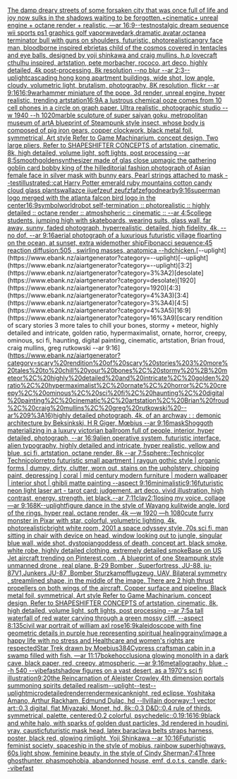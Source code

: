 [The damp dreary streets of some forsaken city that was once full of life and joy now sulks in the shadows waiting to be forgotten.+cinematic+ unreal engine + octane render + realistic, —ar 16:9](https://www.ebank.nz/aiartgenerator?category=The%20damp%20dreary%20streets%20of%20some%20forsaken%20city%20that%20was%20once%20full%20of%20life%20and%20joy%20now%20sulks%20in%20the%20shadows%20waiting%20to%20be%20forgotten.%2Bcinematic%2B%20unreal%20engine%20%2B%20octane%20render%20%2B%20realistic%2C%20%E2%80%94ar%2016%3A9)[--test](https://www.ebank.nz/aiartgenerator?category=--test)[nostalgic dream sequence wii sports ps1 graphics golf vaporwave](https://www.ebank.nz/aiartgenerator?category=nostalgic%20dream%20sequence%20wii%20sports%20ps1%20graphics%20golf%20vaporwave)[dark,dramatic,avatar,octane](https://www.ebank.nz/aiartgenerator?category=dark%2Cdramatic%2Cavatar%2Coctane)[a terminator bull with guns on shoulders, futuristic, photorealistic](https://www.ebank.nz/aiartgenerator?category=a%20terminator%20bull%20with%20guns%20on%20shoulders%2C%20futuristic%2C%20photorealistic)[angry face man, bloodborne inspired ebrietas child of the cosmos covered in tentacles and eye balls, designed by yoji shinkawa and craig mullins, h.p lovecraft cthulhu inspired, artstation, pete morbacher, rococo, art deco, highly detailed, 4k post-processing, 8k resolution --no blur --ar 2:3](https://www.ebank.nz/aiartgenerator?category=angry%20face%20man%2C%20bloodborne%20inspired%20ebrietas%20child%20of%20the%20cosmos%20covered%20in%20tentacles%20and%20eye%20balls%2C%20designed%20by%20yoji%20shinkawa%20and%20craig%20mullins%2C%20h.p%20lovecraft%20cthulhu%20inspired%2C%20artstation%2C%20pete%20morbacher%2C%20rococo%2C%20art%20deco%2C%20highly%20detailed%2C%204k%20post-processing%2C%208k%20resolution%20--no%20blur%20--ar%202%3A3)[--uplight](https://www.ebank.nz/aiartgenerator?category=--uplight)[cascading hong kong apartment buildings, wide shot, low angle, cloudy, volumetric light, brutalism, photography, 8K resolution, flickr --ar 9:16](https://www.ebank.nz/aiartgenerator?category=cascading%20hong%20kong%20apartment%20buildings%2C%20wide%20shot%2C%20low%20angle%2C%20cloudy%2C%20volumetric%20light%2C%20brutalism%2C%20photography%2C%208K%20resolution%2C%20flickr%20--ar%209%3A16)[16:9](https://www.ebank.nz/aiartgenerator?category=16%3A9)[warhammer miniature of the pope, 3d render, unreal engine, hyper realistic, trending artstation](https://www.ebank.nz/aiartgenerator?category=warhammer%20miniature%20of%20the%20pope%2C%203d%20render%2C%20unreal%20engine%2C%20hyper%20realistic%2C%20trending%20artstation)[16:9](https://www.ebank.nz/aiartgenerator?category=16%3A9)[A a lustrous chemical ooze comes from 10 cell phones in a circle on graph paper. Ultra realistic, photographic studio --w 1940 --h 1020](https://www.ebank.nz/aiartgenerator?category=A%20a%20lustrous%20chemical%20ooze%20comes%20from%2010%20cell%20phones%20in%20a%20circle%20on%20graph%20paper.%20Ultra%20realistic%2C%20photographic%20studio%20--w%201940%20--h%201020)[marble sculpture of super saiyan goku, metropolitan museum of art](https://www.ebank.nz/aiartgenerator?category=marble%20sculpture%20of%20super%20saiyan%20goku%2C%20metropolitan%20museum%20of%20art)[A blueprint of Steampunk style insect,   whose body is composed of pig iron gears, copper clockwork, black metal foil, symmetrical, Art style Refer to Game Machinarium.  concept design, Two large pliers, Refer to SHAPESHIFTER CONCEPTS  of artstation, cinematic,  8k, high detailed,  volume light,  soft lights,  post processing    --ar 8:5](https://www.ebank.nz/aiartgenerator?category=A%20blueprint%20of%20Steampunk%20style%20insect%2C%20%20%20whose%20body%20is%20composed%20of%20pig%20iron%20gears%2C%20copper%20clockwork%2C%20black%20metal%20foil%2C%20symmetrical%2C%20Art%20style%20Refer%20to%20Game%20Machinarium.%20%20concept%20design%2C%20Two%20large%20pliers%2C%20Refer%20to%20SHAPESHIFTER%20CONCEPTS%20%20of%20artstation%2C%20cinematic%2C%20%208k%2C%20high%20detailed%2C%20%20volume%20light%2C%20%20soft%20lights%2C%20%20post%20processing%20%20%20%20--ar%208%3A5)[smooth](https://www.ebank.nz/aiartgenerator?category=smooth)[golden](https://www.ebank.nz/aiartgenerator?category=golden)[synthesizer made of glas close up](https://www.ebank.nz/aiartgenerator?category=synthesizer%20made%20of%20glas%20close%20up)[magic the gathering goblin card bobby king of the hill](https://www.ebank.nz/aiartgenerator?category=magic%20the%20gathering%20goblin%20card%20bobby%20king%20of%20the%20hill)[editorial fashion photograph of Asian female face in silver mask with bunny ears, Pearl strings attached to mask --test](https://www.ebank.nz/aiartgenerator?category=editorial%20fashion%20photograph%20of%20Asian%20female%20face%20in%20silver%20mask%20with%20bunny%20ears%2C%20Pearl%20strings%20attached%20to%20mask%20--test)[illustrated::](https://www.ebank.nz/aiartgenerator?category=illustrated%3A%3A)[cat Harry Potter emerald ruby mountains cotton candy cloud glass plants](https://www.ebank.nz/aiartgenerator?category=cat%20Harry%20Potter%20emerald%20ruby%20mountains%20cotton%20candy%20cloud%20glass%20plants)[wall](https://www.ebank.nz/aiartgenerator?category=wall)[azçe iiuefzeuf zeufzfafzef](https://www.ebank.nz/aiartgenerator?category=az%C3%A7e%20iiuefzeuf%20zeufzfafzef)[god](https://www.ebank.nz/aiartgenerator?category=god)[nearby](https://www.ebank.nz/aiartgenerator?category=nearby)[9:16](https://www.ebank.nz/aiartgenerator?category=9%3A16)[superman logo merged with the atlanta falcon bird logo in the center](https://www.ebank.nz/aiartgenerator?category=superman%20logo%20merged%20with%20the%20atlanta%20falcon%20bird%20logo%20in%20the%20center)[16:9](https://www.ebank.nz/aiartgenerator?category=16%3A9)[symbol](https://www.ebank.nz/aiartgenerator?category=symbol)[world](https://www.ebank.nz/aiartgenerator?category=world)[robot self-termination :: photorealistic :: highly detailed :: octane render :: atmoshpheric :: cinematic :: --ar 4:5](https://www.ebank.nz/aiartgenerator?category=robot%20self-termination%20%3A%3A%20photorealistic%20%3A%3A%20highly%20detailed%20%3A%3A%20octane%20render%20%3A%3A%20atmoshpheric%20%3A%3A%20cinematic%20%3A%3A%20--ar%204%3A5)[college students, jumping high with skateboards, wearing suits, glass wall, far away, sunny, faded photograph, hyperrealistic, detailed, high fidelity, 4k, --no dof, --ar 9:16](https://www.ebank.nz/aiartgenerator?category=college%20students%2C%20jumping%20high%20with%20skateboards%2C%20wearing%20suits%2C%20glass%20wall%2C%20far%20away%2C%20sunny%2C%20faded%20photograph%2C%20hyperrealistic%2C%20detailed%2C%20high%20fidelity%2C%204k%2C%20--no%20dof%2C%20--ar%209%3A16)[aerial photograph of a luxurious futuristic village floarting on the ocean, at sunset, extra wide](https://www.ebank.nz/aiartgenerator?category=aerial%20photograph%20of%20a%20luxurious%20futuristic%20village%20floarting%20on%20the%20ocean%2C%20at%20sunset%2C%20extra%20wide)[mother ship](https://www.ebank.nz/aiartgenerator?category=mother%20ship)[Fibonacci sequence:45  reaction diffusion:505 , swirling masses, anatomica  --hd](https://www.ebank.nz/aiartgenerator?category=Fibonacci%20sequence%3A45%20%20reaction%20diffusion%3A505%20%2C%20swirling%20masses%2C%20anatomica%20%20--hd)[chicken.](https://www.ebank.nz/aiartgenerator?category=chicken.)[--uplight](https://www.ebank.nz/aiartgenerator?category=--uplight)[--uplight](https://www.ebank.nz/aiartgenerator?category=--uplight)[3:2](https://www.ebank.nz/aiartgenerator?category=3%3A2)[desolate](https://www.ebank.nz/aiartgenerator?category=desolate)[1920](https://www.ebank.nz/aiartgenerator?category=1920)[4:3](https://www.ebank.nz/aiartgenerator?category=4%3A3)[3:4](https://www.ebank.nz/aiartgenerator?category=3%3A4)[4:5](https://www.ebank.nz/aiartgenerator?category=4%3A5)[16:9](https://www.ebank.nz/aiartgenerator?category=16%3A9)[scary rendition of scary stories 3 more tales to chill your bones, stormy + meteor, highly detailed and intricate, golden ratio, hypermaximalist, ornate, horror, creepy, ominous, sci fi, haunting, digital painting, cinematic, artstation, Brian froud, craig mullins, greg rutkowski --ar 9:16](https://www.ebank.nz/aiartgenerator?category=scary%20rendition%20of%20scary%20stories%203%20more%20tales%20to%20chill%20your%20bones%2C%20stormy%20%2B%20meteor%2C%20highly%20detailed%20and%20intricate%2C%20golden%20ratio%2C%20hypermaximalist%2C%20ornate%2C%20horror%2C%20creepy%2C%20ominous%2C%20sci%20fi%2C%20haunting%2C%20digital%20painting%2C%20cinematic%2C%20artstation%2C%20Brian%20froud%2C%20craig%20mullins%2C%20greg%20rutkowski%20--ar%209%3A16)[highly detailed photograph, 4k, of an archway : : demonic architecture by Beksinkski, H R Giger, Mœbius --ar 9:16](https://www.ebank.nz/aiartgenerator?category=highly%20detailed%20photograph%2C%204k%2C%20of%20an%20archway%20%3A%20%3A%20demonic%20architecture%20by%20Beksinkski%2C%20H%20R%20Giger%2C%20M%C5%93bius%20--ar%209%3A16)[mask](https://www.ebank.nz/aiartgenerator?category=mask)[Shoggoth materializing in a luxury victorian ballroom full of people, interior, hyper detailed, photograph, --ar 16:9](https://www.ebank.nz/aiartgenerator?category=Shoggoth%20materializing%20in%20a%20luxury%20victorian%20ballroom%20full%20of%20people%2C%20interior%2C%20hyper%20detailed%2C%20photograph%2C%20--ar%2016%3A9)[alien operative system, futuristic interface, alien typography, highly detailed and intricate, hyper realistic, yellow and blue, sci fi, artstation, octane render, 8k --ar 7:5](https://www.ebank.nz/aiartgenerator?category=alien%20operative%20system%2C%20futuristic%20interface%2C%20alien%20typography%2C%20highly%20detailed%20and%20intricate%2C%20hyper%20realistic%2C%20yellow%20and%20blue%2C%20sci%20fi%2C%20artstation%2C%20octane%20render%2C%208k%20--ar%207%3A5)[sphere::Technicolor Technicolor](https://www.ebank.nz/aiartgenerator?category=sphere%3A%3ATechnicolor%20Technicolor)[retro futuristic small apartment | raygun gothic style | organic forms | dumpy, dirty, clutter, worn out, stains on the upholstery, chipping paint, depressing | coral | mid century modern furniture | modern wallpaper | interior shot | ghibli matte painting --aspect 9:16](https://www.ebank.nz/aiartgenerator?category=retro%20futuristic%20small%20apartment%20%7C%20raygun%20gothic%20style%20%7C%20organic%20forms%20%7C%20dumpy%2C%20dirty%2C%20clutter%2C%20worn%20out%2C%20stains%20on%20the%20upholstery%2C%20chipping%20paint%2C%20depressing%20%7C%20coral%20%7C%20mid%20century%20modern%20furniture%20%7C%20modern%20wallpaper%20%7C%20interior%20shot%20%7C%20ghibli%20matte%20painting%20--aspect%209%3A16)[minimalistic](https://www.ebank.nz/aiartgenerator?category=minimalistic)[9:16](https://www.ebank.nz/aiartgenerator?category=9%3A16)[futuristic neon light laser art - tarot card: judgement. art deco. vivid illustration, high contrast, energy. strength. jet black.--ar 7:11](https://www.ebank.nz/aiartgenerator?category=futuristic%20neon%20light%20laser%20art%20-%20tarot%20card%3A%20judgement.%20art%20deco.%20vivid%20illustration%2C%20high%20contrast%2C%20energy.%20strength.%20jet%20black.--ar%207%3A11)[clay](https://www.ebank.nz/aiartgenerator?category=clay)[2:1](https://www.ebank.nz/aiartgenerator?category=2%3A1)[losing my voice, collage —ar 9:16](https://www.ebank.nz/aiartgenerator?category=losing%20my%20voice%2C%20collage%20%E2%80%94ar%209%3A16)[8K](https://www.ebank.nz/aiartgenerator?category=8K)[--uplight](https://www.ebank.nz/aiartgenerator?category=--uplight)[figure dance in the style of Wayang kulit](https://www.ebank.nz/aiartgenerator?category=figure%20dance%20in%20the%20style%20of%20Wayang%20kulit)[wide angle. lord of the rings. hyper real. octane render. 4k —w 1920 —h 1080](https://www.ebank.nz/aiartgenerator?category=wide%20angle.%20lord%20of%20the%20rings.%20hyper%20real.%20octane%20render.%204k%20%E2%80%94w%201920%20%E2%80%94h%201080)[cute furry monster in Pixar with star, colorful, volumetric lighting, 4k, photorealistic](https://www.ebank.nz/aiartgenerator?category=cute%20furry%20monster%20in%20Pixar%20with%20star%2C%20colorful%2C%20volumetric%20lighting%2C%204k%2C%20photorealistic)[bright white room, 2001 a space odyssey style, 70s sci fi, man sitting in chair with device on head, window looking out to jungle, singular blue wall, wide shot, dystopian](https://www.ebank.nz/aiartgenerator?category=bright%20white%20room%2C%202001%20a%20space%20odyssey%20style%2C%2070s%20sci%20fi%2C%20man%20sitting%20in%20chair%20with%20device%20on%20head%2C%20window%20looking%20out%20to%20jungle%2C%20singular%20blue%20wall%2C%20wide%20shot%2C%20dystopian)[goddess of death, concept art, black smoke, white robe, highly detailed clothing, extremely detailed smoke](https://www.ebank.nz/aiartgenerator?category=goddess%20of%20death%2C%20concept%20art%2C%20black%20smoke%2C%20white%20robe%2C%20highly%20detailed%20clothing%2C%20extremely%20detailed%20smoke)[Base on US Jet aircraft trending on Pinterest.com , A blueprint of one Steampunk style unmanned drone , real plane, B-29 Bomber , Superfortress,  JU-88, ju-87V1,Junkers JU-87 ,Bomber Sturzkampfflugzeug, UAV, Bilateral symmetry , streamlined shape, in the middle of the image,  There are 2 high thrust propellers on both wings of the aircraft, Copper surface and pipeline,  Black metal foil, symmetrical,  Art style Refer to Game Machinarium.  concept design, Refer to SHAPESHIFTER CONCEPTS  of artstation, cinematic,  8k, high detailed,  volume light,  soft lights,  post processing    --ar 7:5](https://www.ebank.nz/aiartgenerator?category=Base%20on%20US%20Jet%20aircraft%20trending%20on%20Pinterest.com%20%2C%20A%20blueprint%20of%20one%20Steampunk%20style%20unmanned%20drone%20%2C%20real%20plane%2C%20B-29%20Bomber%20%2C%20Superfortress%2C%20%20JU-88%2C%20ju-87V1%2CJunkers%20JU-87%20%2CBomber%20Sturzkampfflugzeug%2C%20UAV%2C%20Bilateral%20symmetry%20%2C%20streamlined%20shape%2C%20in%20the%20middle%20of%20the%20image%2C%20%20There%20are%202%20high%20thrust%20propellers%20on%20both%20wings%20of%20the%20aircraft%2C%20Copper%20surface%20and%20pipeline%2C%20%20Black%20metal%20foil%2C%20symmetrical%2C%20%20Art%20style%20Refer%20to%20Game%20Machinarium.%20%20concept%20design%2C%20Refer%20to%20SHAPESHIFTER%20CONCEPTS%20%20of%20artstation%2C%20cinematic%2C%20%208k%2C%20high%20detailed%2C%20%20volume%20light%2C%20%20soft%20lights%2C%20%20post%20processing%20%20%20%20--ar%207%3A5)[a tall waterfall of red water carving through a green mossy cliff, --aspect 8:13](https://www.ebank.nz/aiartgenerator?category=a%20tall%20waterfall%20of%20red%20water%20carving%20through%20a%20green%20mossy%20cliff%2C%20--aspect%208%3A13)[5](https://www.ebank.nz/aiartgenerator?category=5)[civil war portrait of william axl rose](https://www.ebank.nz/aiartgenerator?category=civil%20war%20portrait%20of%20william%20axl%20rose)[16:9](https://www.ebank.nz/aiartgenerator?category=16%3A9)[kaleidoscope with fine geometric details in purple hue representing spiritual healing](https://www.ebank.nz/aiartgenerator?category=kaleidoscope%20with%20fine%20geometric%20details%20in%20purple%20hue%20representing%20spiritual%20healing)[grainy](https://www.ebank.nz/aiartgenerator?category=grainy)[/image a happy life with no stress and Healthcare and women's rights are respected](https://www.ebank.nz/aiartgenerator?category=/image%20a%20happy%20life%20with%20no%20stress%20and%20Healthcare%20and%20women%27s%20rights%20are%20respected)[Star Trek drawn by Moebius](https://www.ebank.nz/aiartgenerator?category=Star%20Trek%20drawn%20by%20Moebius)[384](https://www.ebank.nz/aiartgenerator?category=384)[Cypress craftsman cabin in a swamp filled with fish. —ar 11:17](https://www.ebank.nz/aiartgenerator?category=Cypress%20craftsman%20cabin%20in%20a%20swamp%20filled%20with%20fish.%20%E2%80%94ar%2011%3A17)[bokeh](https://www.ebank.nz/aiartgenerator?category=bokeh)[occlusion](https://www.ebank.nz/aiartgenerator?category=occlusion)[a glowing monolith in a dark cave, black paper, red, creepy, atmospheric, —ar 9:16](https://www.ebank.nz/aiartgenerator?category=a%20glowing%20monolith%20in%20a%20dark%20cave%2C%20black%20paper%2C%20red%2C%20creepy%2C%20atmospheric%2C%20%E2%80%94ar%209%3A16)[metallography, blue ,--h 540  --vibefast](https://www.ebank.nz/aiartgenerator?category=metallography%2C%20blue%20%2C--h%20540%20%20--vibefast)[shadow figures on a vast desert, as a 1970's sci fi illustration](https://www.ebank.nz/aiartgenerator?category=shadow%20figures%20on%20a%20vast%20desert%2C%20as%20a%201970%27s%20sci%20fi%20illustration)[9:20](https://www.ebank.nz/aiartgenerator?category=9%3A20)[the Reincarnation of Aleister Crowley 4th dimension portals summoning spirits detailed realism](https://www.ebank.nz/aiartgenerator?category=the%20Reincarnation%20of%20Aleister%20Crowley%204th%20dimension%20portals%20summoning%20spirits%20detailed%20realism)[--uplight](https://www.ebank.nz/aiartgenerator?category=--uplight)[--test](https://www.ebank.nz/aiartgenerator?category=--test)[--uplight](https://www.ebank.nz/aiartgenerator?category=--uplight)[microdetailed](https://www.ebank.nz/aiartgenerator?category=microdetailed)[render](https://www.ebank.nz/aiartgenerator?category=render)[render](https://www.ebank.nz/aiartgenerator?category=render)[mexican](https://www.ebank.nz/aiartgenerator?category=mexican)[knight, red eclipse, Yoshitaka Amano, Arthur Rackham, Edmund Dulac, hd --ll](https://www.ebank.nz/aiartgenerator?category=knight%2C%20red%20eclipse%2C%20Yoshitaka%20Amano%2C%20Arthur%20Rackham%2C%20Edmund%20Dulac%2C%20hd%20--ll)[villain doorway::1 vector art::0.3 digital, flat Miyazaki, Monet, hd, 8k::0.3 D&D::0.4 rule of thirds, symmetrical, palette, centered:0.2 colorful, psychedelic::0.1](https://www.ebank.nz/aiartgenerator?category=villain%20doorway%3A%3A1%20vector%20art%3A%3A0.3%20digital%2C%20flat%20Miyazaki%2C%20Monet%2C%20hd%2C%208k%3A%3A0.3%20D%26D%3A%3A0.4%20rule%20of%20thirds%2C%20symmetrical%2C%20palette%2C%20centered%3A0.2%20colorful%2C%20psychedelic%3A%3A0.1)[9:16](https://www.ebank.nz/aiartgenerator?category=9%3A16)[16:9](https://www.ebank.nz/aiartgenerator?category=16%3A9)[black and white halo, with sparks of golden dust particles, 3d rendered in houdini, vray, caustic](https://www.ebank.nz/aiartgenerator?category=black%20and%20white%20halo%2C%20with%20sparks%20of%20golden%20dust%20particles%2C%203d%20rendered%20in%20houdini%2C%20vray%2C%20caustic)[futuristic mask head, latex baraclava belts straps harness, poster, black red, glowing rimlight, Yoji Shinkawa --ar 10:16](https://www.ebank.nz/aiartgenerator?category=futuristic%20mask%20head%2C%20latex%20baraclava%20belts%20straps%20harness%2C%20poster%2C%20black%20red%2C%20glowing%20rimlight%2C%20Yoji%20Shinkawa%20--ar%2010%3A16)[Futuristic feminist society, spaceship in the style of mobius, rainbow superhighways, 60s light show, feminine beauty, in the style of Cindy Sherman](https://www.ebank.nz/aiartgenerator?category=Futuristic%20feminist%20society%2C%20spaceship%20in%20the%20style%20of%20mobius%2C%20rainbow%20superhighways%2C%2060s%20light%20show%2C%20feminine%20beauty%2C%20in%20the%20style%20of%20Cindy%20Sherman)[7:4](https://www.ebank.nz/aiartgenerator?category=7%3A4)[Three ghosthunter, phasmophobia, abandonned house, emf, d.o.t.s, candle, dark](https://www.ebank.nz/aiartgenerator?category=Three%20ghosthunter%2C%20phasmophobia%2C%20abandonned%20house%2C%20emf%2C%20d.o.t.s%2C%20candle%2C%20dark)[--vibefast](https://www.ebank.nz/aiartgenerator?category=--vibefast)